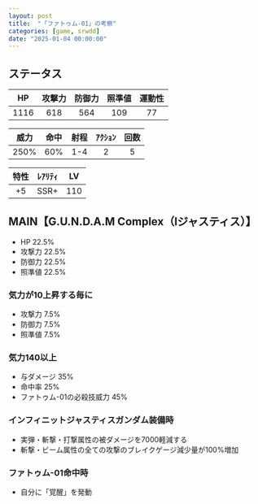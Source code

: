 ```yaml
---
layout: post
title:  "「ファトゥム-01」の考察"
categories: [game, srwdd]
date: "2025-01-04 00:00:00"
---
```


## ステータス

| HP |攻撃力|防御力|照準値|運動性|
|:--:|:---:|:---:|:---:|:---:|
|1116|  618|  564|  109|   77|

|威力 |命中 |射程|ｱｸｼｮﾝ|回数|
|:--:|:---:|:-:|:--:|:--:|
|250%|  60%|1-4|   2|   5|

|特性|ﾚｱﾘﾃｨ|LV |
|:-:|:--:|:-:|
| +5|SSR+|110|

## MAIN【G.U.N.D.A.M Complex（Iジャスティス）】
- HP 22.5%
- 攻撃力 22.5%
- 防御力 22.5%
- 照準値 22.5%
### 気力が10上昇する毎に
- 攻撃力 7.5%
- 防御力 7.5%
- 照準値 7.5%
### 気力140以上
- 与ダメージ 35%
- 命中率 25%
- ファトゥム-01の必殺技威力 45%
### インフィニットジャスティスガンダム装備時
- 実弾・斬撃・打撃属性の被ダメージを7000軽減する
- 斬撃・ビーム属性の全ての攻撃のブレイクゲージ減少量が100%増加
### ファトゥム-01命中時
- 自分に「覚醒」を発動

<canvas id="chart-1" style="background-color: #fff"></canvas>
<script src="https://cdn.jsdelivr.net/npm/chart.js"></script>
<script>
    // chart
    const MAX_MINUS_DEFAULT_KIRYOKU_DIVIDED_BY_10 = (170 - 100) / 10;
    const NUMBER_OF_BATTLES = 5;
    const ctx1 = document.getElementById('chart-1');
    new Chart(ctx1, {
        type: 'radar',
        data: {
            labels: ["HP", "攻撃力", "防御力", "照準値", "運動性", "必殺技威力", "与ダメージ", "命中率"],
            datasets: [
                {
                    label: "ファトゥム-01",
                    data: [
                       22.5, // HP
                       22.5 + 7.5 * MAX_MINUS_DEFAULT_KIRYOKU_DIVIDED_BY_10, // 攻撃力
                       22.5 + 7.5 * MAX_MINUS_DEFAULT_KIRYOKU_DIVIDED_BY_10, // 防御力
                       22.5 + 7.5 * MAX_MINUS_DEFAULT_KIRYOKU_DIVIDED_BY_10, // 照準値
                       0, // 運動性
                       45, // 必殺技威力
                       35, // 与ダメージ
                       25 // 命中率
                    ]
                }
            ]
        }
    });
</script>
